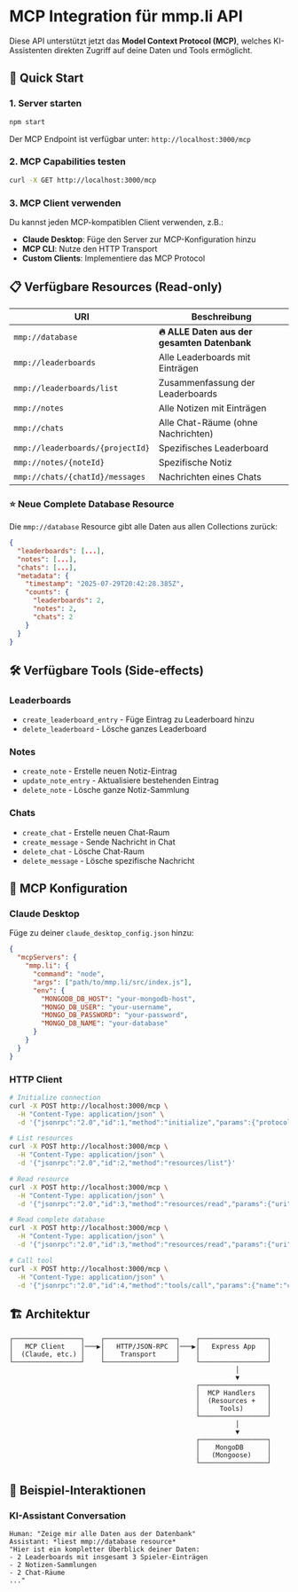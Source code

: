 # MCP Integration für mmp.li API

Diese API unterstützt jetzt das **Model Context Protocol (MCP)**, welches KI-Assistenten direkten Zugriff auf deine Daten und Tools ermöglicht.

## 🚀 Quick Start

### 1. Server starten
```bash
npm start
```
Der MCP Endpoint ist verfügbar unter: `http://localhost:3000/mcp`

### 2. MCP Capabilities testen
```bash
curl -X GET http://localhost:3000/mcp
```

### 3. MCP Client verwenden
Du kannst jeden MCP-kompatiblen Client verwenden, z.B.:
- **Claude Desktop**: Füge den Server zur MCP-Konfiguration hinzu
- **MCP CLI**: Nutze den HTTP Transport
- **Custom Clients**: Implementiere das MCP Protocol

## 📋 Verfügbare Resources (Read-only)

| URI | Beschreibung |
|-----|--------------|
| `mmp://database` | **🔥 ALLE Daten aus der gesamten Datenbank** |
| `mmp://leaderboards` | Alle Leaderboards mit Einträgen |
| `mmp://leaderboards/list` | Zusammenfassung der Leaderboards |
| `mmp://notes` | Alle Notizen mit Einträgen |
| `mmp://chats` | Alle Chat-Räume (ohne Nachrichten) |
| `mmp://leaderboards/{projectId}` | Spezifisches Leaderboard |
| `mmp://notes/{noteId}` | Spezifische Notiz |
| `mmp://chats/{chatId}/messages` | Nachrichten eines Chats |

### ⭐ Neue Complete Database Resource
Die `mmp://database` Resource gibt alle Daten aus allen Collections zurück:
```json
{
  "leaderboards": [...],
  "notes": [...], 
  "chats": [...],
  "metadata": {
    "timestamp": "2025-07-29T20:42:28.385Z",
    "counts": {
      "leaderboards": 2,
      "notes": 2,
      "chats": 2
    }
  }
}
```

## 🛠 Verfügbare Tools (Side-effects)

### Leaderboards
- `create_leaderboard_entry` - Füge Eintrag zu Leaderboard hinzu
- `delete_leaderboard` - Lösche ganzes Leaderboard

### Notes
- `create_note` - Erstelle neuen Notiz-Eintrag
- `update_note_entry` - Aktualisiere bestehenden Eintrag
- `delete_note` - Lösche ganze Notiz-Sammlung

### Chats
- `create_chat` - Erstelle neuen Chat-Raum
- `create_message` - Sende Nachricht in Chat
- `delete_chat` - Lösche Chat-Raum
- `delete_message` - Lösche spezifische Nachricht

## 🔧 MCP Konfiguration

### Claude Desktop
Füge zu deiner `claude_desktop_config.json` hinzu:
```json
{
  "mcpServers": {
    "mmp.li": {
      "command": "node",
      "args": ["path/to/mmp.li/src/index.js"],
      "env": {
        "MONGODB_DB_HOST": "your-mongodb-host",
        "MONGO_DB_USER": "your-username",
        "MONGO_DB_PASSWORD": "your-password",
        "MONGO_DB_NAME": "your-database"
      }
    }
  }
}
```

### HTTP Client
```bash
# Initialize connection
curl -X POST http://localhost:3000/mcp \
  -H "Content-Type: application/json" \
  -d '{"jsonrpc":"2.0","id":1,"method":"initialize","params":{"protocolVersion":"2024-11-05","capabilities":{},"clientInfo":{"name":"my-client","version":"1.0.0"}}}'

# List resources
curl -X POST http://localhost:3000/mcp \
  -H "Content-Type: application/json" \
  -d '{"jsonrpc":"2.0","id":2,"method":"resources/list"}'

# Read resource
curl -X POST http://localhost:3000/mcp \
  -H "Content-Type: application/json" \
  -d '{"jsonrpc":"2.0","id":3,"method":"resources/read","params":{"uri":"mmp://leaderboards"}}'

# Read complete database
curl -X POST http://localhost:3000/mcp \
  -H "Content-Type: application/json" \
  -d '{"jsonrpc":"2.0","id":3,"method":"resources/read","params":{"uri":"mmp://database"}}'

# Call tool
curl -X POST http://localhost:3000/mcp \
  -H "Content-Type: application/json" \
  -d '{"jsonrpc":"2.0","id":4,"method":"tools/call","params":{"name":"create_leaderboard_entry","arguments":{"projectId":"test","playerName":"Alice","score":100}}}'
```

## 🏗 Architektur

```
┌─────────────────┐    ┌──────────────────┐    ┌─────────────────┐
│   MCP Client    │───▶│   HTTP/JSON-RPC  │───▶│   Express App   │
│  (Claude, etc.) │    │    Transport     │    │                 │
└─────────────────┘    └──────────────────┘    └─────────────────┘
                                                         │
                                                         ▼
                                               ┌─────────────────┐
                                               │  MCP Handlers   │
                                               │  (Resources +   │
                                               │     Tools)      │
                                               └─────────────────┘
                                                         │
                                                         ▼
                                               ┌─────────────────┐
                                               │    MongoDB      │
                                               │   (Mongoose)    │
                                               └─────────────────┘
```

## 📝 Beispiel-Interaktionen

### KI-Assistant Conversation
```
Human: "Zeige mir alle Daten aus der Datenbank"
Assistant: *liest mmp://database resource*
"Hier ist ein kompletter Überblick deiner Daten:
- 2 Leaderboards mit insgesamt 3 Spieler-Einträgen
- 2 Notizen-Sammlungen
- 2 Chat-Räume
..."
``` 